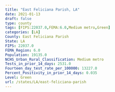 ```yaml
---
title: "East Feliciana Parish, LA"
date: 2021-01-13
draft: false
type: county
tags: [FIPS:22037.0,FEMA:6.0,Medium metro,Green]
categories: [LA]
County: East Feliciana Parish
State: LA
FIPS: 22037.0
FEMA_Region: 6.0
Population: 19135.0
NCHS_Urban_Rural_Classification: Medium metro
Tests_in_prior_14_days: 2531.0
Fourteen_day_test_rate_per_100000: 13227.0
Percent_Positivity_in_prior_14_days: 0.035
Level: Green
url: /states/LA/east-feliciana-parish
---
```




